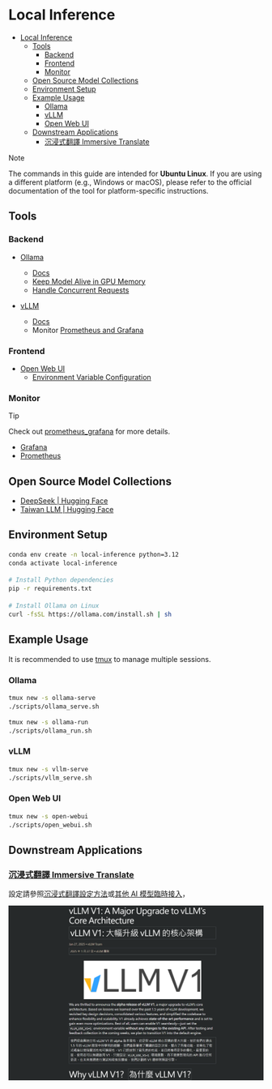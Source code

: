 # Local Inference

- [Local Inference](#local-inference)
  - [Tools](#tools)
    - [Backend](#backend)
    - [Frontend](#frontend)
    - [Monitor](#monitor)
  - [Open Source Model Collections](#open-source-model-collections)
  - [Environment Setup](#environment-setup)
  - [Example Usage](#example-usage)
    - [Ollama](#ollama)
    - [vLLM](#vllm)
    - [Open Web UI](#open-web-ui)
  - [Downstream Applications](#downstream-applications)
    - [沉浸式翻譯 Immersive Translate](#沉浸式翻譯-immersive-translate)

> [!NOTE]
> The commands in this guide are intended for **Ubuntu Linux**. If you are using a different platform (e.g., Windows or macOS), please refer to the official documentation of the tool for platform-specific instructions.

## Tools

### Backend

- [Ollama](https://ollama.com/)

  - [Docs](https://github.com/ollama/ollama/tree/main/docs)
  - [Keep Model Alive in GPU Memory](https://github.com/ollama/ollama/blob/main/docs/faq.md#how-do-i-keep-a-model-loaded-in-memory-or-make-it-unload-immediately)
  - [Handle Concurrent Requests](https://github.com/ollama/ollama/blob/main/docs/faq.md#how-does-ollama-handle-concurrent-requests)

- [vLLM](https://github.com/vllm-project/vllm)
  - [Docs](https://docs.vllm.ai/en/latest/index.html)
  - Monitor [Prometheus and Grafana](https://docs.vllm.ai/en/stable/getting_started/examples/prometheus_grafana.html)

### Frontend

- [Open Web UI](https://github.com/open-webui/open-webui)
  - [Environment Variable Configuration](https://docs.openwebui.com/getting-started/env-configuration/)

### Monitor

> [!TIP]
> Check out [prometheus_grafana](./prometheus_grafana) for more details.

- [Grafana](https://github.com/grafana/grafana)
- [Prometheus](https://github.com/prometheus/prometheus)

## Open Source Model Collections

- [DeepSeek | Hugging Face](https://huggingface.co/deepseek-ai)
- [Taiwan LLM | Hugging Face](https://huggingface.co/taiwan-llm)

## Environment Setup

```bash
conda env create -n local-inference python=3.12
conda activate local-inference

# Install Python dependencies
pip -r requirements.txt

# Install Ollama on Linux
curl -fsSL https://ollama.com/install.sh | sh
```

## Example Usage

It is recommended to use [tmux](https://github.com/tmux/tmux) to manage multiple sessions.

### Ollama

```bash
tmux new -s ollama-serve
./scripts/ollama_serve.sh
```

```bash
tmux new -s ollama-run
./scripts/ollama_run.sh
```

### vLLM

```bash
tmux new -s vllm-serve
./scripts/vllm_serve.sh
```

### Open Web UI

```bash
tmux new -s open-webui
./scripts/open_webui.sh
```

## Downstream Applications

### [沉浸式翻譯 Immersive Translate](https://immersivetranslate.com/)

設定請參照[沉浸式翻譯設定方法](./applications/immersive_translate/)或[其他 AI 模型臨時接入](https://immersivetranslate.com/zh-TW/docs/services/ai/)，

![immersive_translate_demo.png](./assets/immersive_translate_demo.png)
